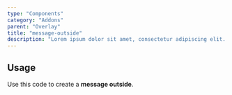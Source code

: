 ```yaml
---
type: "Components"
category: "Addons"
parent: "Overlay"
title: "message-outside"
description: "Lorem ipsum dolor sit amet, consectetur adipiscing elit. Nunc tempus laoreet leo sit amet iaculis."
---
```


## Usage

Use this code to create a **message outside**.

<demo>
  <demovanilla src="vanilla/components/addons/overlay-message-outside">
  </demovanilla>
</demo>
